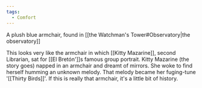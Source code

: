 ```yaml
---
tags:
  - Comfort
---
```

A plush blue armchair, found in [[the Watchman's Tower#Observatory|the observatory]]

This looks very like the armchair in which [[Kitty Mazarine]], second Librarian, sat for [[El Bretón']]s famous group portrait.
Kitty Mazarine (the story goes) napped in an armchair and dreamt of mirrors. She woke to find herself humming an unknown melody. That melody became her fuging-tune '[[Thirty Birds]]'. If this is really that armchair, it's a little bit of history.